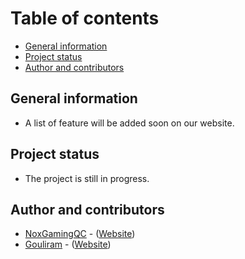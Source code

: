 # Table of contents

* [General information](#general-information)
* [Project status](#project-status)
* [Author and contributors](#author-and-contributors)

## General information

* A list of feature will be added soon on our website.

## Project status

* The project is still in progress.

## Author and contributors

* [NoxGamingQC](https://github.com/NoxGamingQC) - ([Website](https://www.noxgamingqc.ca))
* [Gouliram](https://github.com/Gouliram) - ([Website](https://www.gouliram.com))
